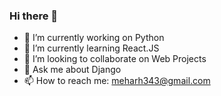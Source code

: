 ### Hi there 👋

<!--
**mehar13hamza/mehar13hamza** is a ✨ _special_ ✨ repository because its `README.md` (this file) appears on your GitHub profile.

Here are some ideas to get you started:

-->

- 🔭 I’m currently working on Python
- 🌱 I’m currently learning React.JS
- 👯 I’m looking to collaborate on Web Projects
- 💬 Ask me about Django
- 📫 How to reach me: meharh343@gmail.com
